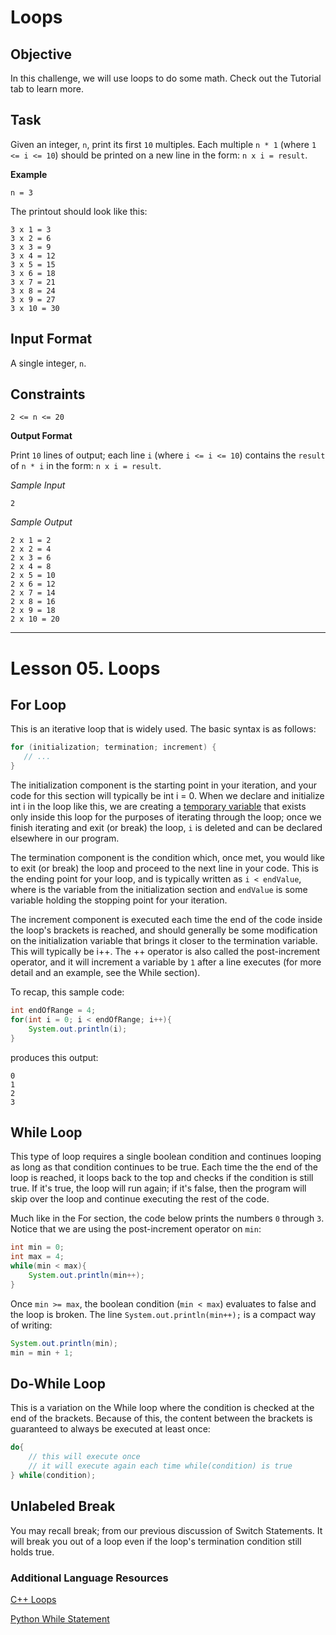 # Loops

## Objective

In this challenge, we will use loops to do some math. Check out the Tutorial tab to learn more.

## Task

Given an integer, `n`, print its first `10` multiples. Each multiple `n * 1` (where `1 <= i <= 10`) should be printed on a new line in the form: `n x i = result`.

**Example**

```
n = 3
```

The printout should look like this:

```
3 x 1 = 3
3 x 2 = 6
3 x 3 = 9
3 x 4 = 12
3 x 5 = 15
3 x 6 = 18
3 x 7 = 21
3 x 8 = 24
3 x 9 = 27
3 x 10 = 30
```

## Input Format

A single integer, `n`.

## Constraints

```
2 <= n <= 20
```

**Output Format**

Print `10` lines of output; each line `i` (where `i <= i <= 10`) contains the `result` of `n * i` in the form:
`n x i = result`.

*Sample Input*

```
2
```

*Sample Output*

```
2 x 1 = 2
2 x 2 = 4
2 x 3 = 6
2 x 4 = 8
2 x 5 = 10
2 x 6 = 12
2 x 7 = 14
2 x 8 = 16
2 x 9 = 18
2 x 10 = 20
```

----

# Lesson 05. Loops

## For Loop
This is an iterative loop that is widely used. The basic syntax is as follows:

```java
for (initialization; termination; increment) {
   // ...
}
```

The initialization component is the starting point in your iteration, and your code for this section will typically be int i = 0. When we declare and initialize int i in the loop like this, we are creating a [temporary variable](https://en.wikipedia.org/wiki/Temporary_variable) that exists only inside this loop for the purposes of iterating through the loop; once we finish iterating and exit (or break) the loop, `i` is deleted and can be declared elsewhere in our program.


The termination component is the condition which, once met, you would like to exit (or break) the loop and proceed to the next line in your code. This is the ending point for your loop, and is typically written as `i < endValue`, where  is the variable from the initialization section and `endValue` is some variable holding the stopping point for your iteration.


The increment component is executed each time the end of the code inside the loop's brackets is reached, and should generally be some modification on the initialization variable that brings it closer to the termination variable. This will typically be i++. The ++ operator is also called the post-increment operator, and it will increment a variable by `1` after a line executes (for more detail and an example, see the While section).


To recap, this sample code:

```java
int endOfRange = 4;
for(int i = 0; i < endOfRange; i++){
    System.out.println(i);
}
```

produces this output:

```
0
1
2
3
```

## While Loop

This type of loop requires a single boolean condition and continues looping as long as that condition continues to be true. Each time the the end of the loop is reached, it loops back to the top and checks if the condition is still true. If it's true, the loop will run again; if it's false, then the program will skip over the loop and continue executing the rest of the code.


Much like in the For section, the code below prints the numbers `0` through `3`. Notice that we are using the post-increment operator on `min`:

```java
int min = 0;
int max = 4;
while(min < max){
    System.out.println(min++);
}
```

Once `min >= max`, the boolean condition (`min < max`) evaluates to false and the loop is broken. The line `System.out.println(min++);` is a compact way of writing:

```java
System.out.println(min);
min = min + 1;
```

## Do-While Loop

This is a variation on the While loop where the condition is checked at the end of the brackets. Because of this, the content between the brackets is guaranteed to always be executed at least once:

```java
do{
    // this will execute once
    // it will execute again each time while(condition) is true
} while(condition);
```

## Unlabeled Break
You may recall break; from our previous discussion of Switch Statements. It will break you out of a loop even if the loop's termination condition still holds true.


### Additional Language Resources

[C++ Loops](http://www.cplusplus.com/doc/tutorial/control/#loops)

[Python While Statement](https://docs.python.org/3.5/reference/compound_stmts.html#while)